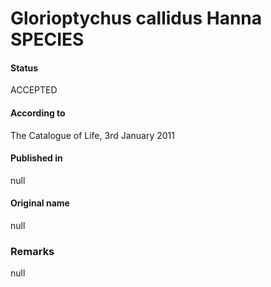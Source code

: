Glorioptychus callidus Hanna SPECIES
=======

#### Status
ACCEPTED

#### According to
The Catalogue of Life, 3rd January 2011

#### Published in
null

#### Original name
null

### Remarks
null